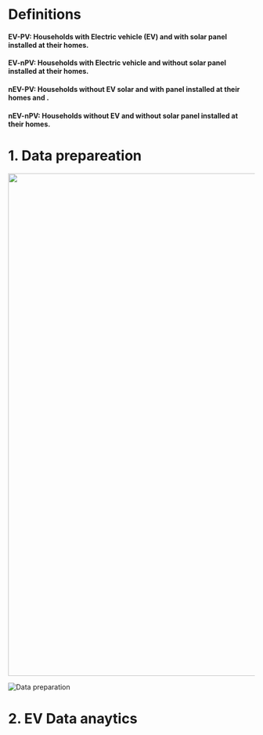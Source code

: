 # Definitions
#### EV-PV: Households with Electric vehicle (EV) and with  solar panel installed at their homes.  
#### EV-nPV: Households with Electric vehicle and without solar panel installed at their homes.
#### nEV-PV: Households without EV solar and with panel installed at their homes and .
#### nEV-nPV: Households without EV and without solar panel installed at their homes.

# 1. Data prepareation

<p align="center">
<img src="(https://github.com/AmmarKamoona/EV-Data-analytics/blob/main/imgs/Flowchart.svg" width="1024">
</p>

![Data preparation](https://github.com/AmmarKamoona/EV-Data-analytics/blob/main/imgs/Flowchart.svg)

# 2. EV Data anaytics
